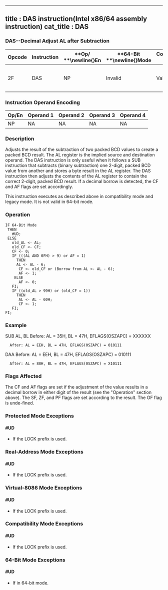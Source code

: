 ----------------------------
title : DAS instruction(Intel x86/64 assembly instruction)
cat_title : DAS
----------------------------
### DAS--Decimal Adjust AL after Subtraction


|**Opcode**|**Instruction**|**Op/ **\newline{}**En**|**64-Bit **\newline{}**Mode**|**Compat/**\newline{}**Leg Mode**|**Description**|
|----------|---------------|------------------------|-----------------------------|---------------------------------|---------------|
|2F|DAS|NP|Invalid|Valid|Decimal adjust AL after subtraction.|
### Instruction Operand Encoding


|Op/En|Operand 1|Operand 2|Operand 3|Operand 4|
|-----|---------|---------|---------|---------|
|NP|NA|NA|NA|NA|
### Description


Adjusts the result of the subtraction of two packed BCD values to create a packed BCD result. The AL register is the implied source and destination operand. The DAS instruction is only useful when it follows a SUB instruction that subtracts (binary subtraction) one 2-digit, packed BCD value from another and stores a byte result in the AL register. The DAS instruction then adjusts the contents of the AL register to contain the correct 2-digit, packed BCD result. If a decimal borrow is detected, the CF and AF flags are set accordingly.

This instruction executes as described above in compatibility mode and legacy mode. It is not valid in 64-bit mode.


### Operation

```info-verb
IF 64-Bit Mode
 THEN
   #UD;
 ELSE
   old_AL <- AL;
   old_CF <- CF;
   CF <- 0;
   IF (((AL AND 0FH) > 9) or AF = 1)
     THEN
     AL <- AL - 6;
      CF <- old_CF or (Borrow from AL <- AL - 6);
      AF <- 1;
    ELSE
      AF <- 0;
   FI;
   IF ((old_AL > 99H) or (old_CF = 1))
     THEN
      AL <- AL - 60H;
      CF <- 1;
   FI;
FI;
```
### Example


SUB  AL, BL Before: AL = 35H, BL = 47H, EFLAGS(OSZAPC) = XXXXXX

      After: AL = EEH, BL = 47H, EFLAGS(0SZAPC) = 010111

DAA Before: AL = EEH, BL = 47H, EFLAGS(OSZAPC) = 010111

      After: AL = 88H, BL = 47H, EFLAGS(0SZAPC) = X10111

### Flags Affected


The CF and AF flags are set if the adjustment of the value results in a decimal borrow in either digit of the result (see the "Operation" section above). The SF, ZF, and PF flags are set according to the result. The OF flag is unde-fined.


### Protected Mode Exceptions

#### #UD
* If the LOCK prefix is used.

### Real-Address Mode Exceptions

#### #UD
* If the LOCK prefix is used.

### Virtual-8086 Mode Exceptions

#### #UD
* If the LOCK prefix is used.

### Compatibility Mode Exceptions

#### #UD
* If the LOCK prefix is used.

### 64-Bit Mode Exceptions

#### #UD
* If in 64-bit mode.
